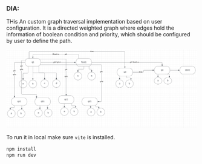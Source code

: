 ### DIA:
THis An custom graph traversal implementation based on user configuration. It is a directed weighted graph where edges hold the information of boolean condition and priority, which should be configured by user to define the path.

![image](./image/graph.jpg)

To run it in local make sure `vite` is installed.

```
npm install
npm run dev
```